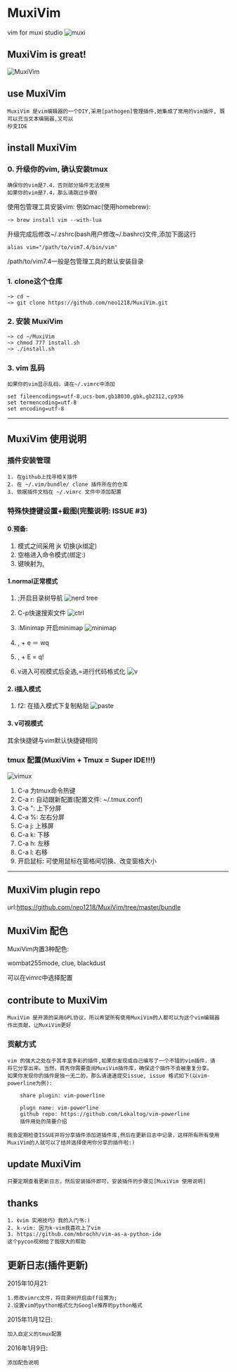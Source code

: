 # MuxiVim
vim for muxi studio
![muxi](https://avatars2.githubusercontent.com/u/10476331?v=3&s=200)

## MuxiVim is great!
![MuxiVim](http://7xj431.com1.z0.glb.clouddn.com/muxivim2)

## use MuxiVim

    MuxiVim 是vim编辑器的一个DIY,采用[pathogen]管理插件,她集成了常用的vim插件, 既可以充当文本编辑器,又可以
    秒变IDE

## install MuxiVim
### 0. 升级你的vim, 确认安装tmux

    确保你的vim是7.4，否则部分插件无法使用
    如果你的vim是7.4，那么请跳过步骤0

使用包管理工具安装vim: 例如mac(使用homebrew):

    ~> brew install vim --with-lua

升级完成后修改~/.zshrc(bash用户修改~/.bashrc)文件,添加下面这行

    alias vim="/path/to/vim7.4/bin/vim"

/path/to/vim7.4一般是包管理工具的默认安装目录

### 1. clone这个仓库

    ~> cd ~
    ~> git clone https://github.com/neo1218/MuxiVim.git

### 2. 安装 MuxiVim

    ~> cd ~/MuxiVim
    ~> chmod 777 install.sh
    ~> ./install.sh

### 3. vim 乱码

    如果你的vim显示乱码，请在~/.vimrc中添加

    set fileencodings=utf-8,ucs-bom,gb18030,gbk,gb2312,cp936
    set termencoding=utf-8
    set encoding=utf-8

<hr/>

## MuxiVim 使用说明
### 插件安装管理

    1. 在github上找寻相关插件
    2. 在 ~/.vim/bundle/ clone 插件所在的仓库
    3. 依据插件文档在 ~/.vimrc 文件中添加配置

### 特殊快捷键设置+截图(完整说明: ISSUE #3)
#### 0.预备:

1. 模式之间采用 jk 切换(jk绑定<esc>)
2. <space>空格进入命令模式(<space>绑定:)
3. <leader>键映射为,

#### 1.normal正常模式

1. ;开启目录树导航
![nerd tree](http://7xj431.com1.z0.glb.clouddn.com/nerdtree)

2. C-p快速搜索文件
![ctrl](http://7xj431.com1.z0.glb.clouddn.com/ctrlp)

3. :Minimap 开启minimap
![minimap](http://7xj431.com1.z0.glb.clouddn.com/minimap)

4. , + e ＝ wq
5. , + E = q!
6. v进入可视模式后全选,=进行代码格式化
![v](http://7xj431.com1.z0.glb.clouddn.com/v)

#### 2. i插入模式

1. f2: 在插入模式下复制粘贴
![paste](http://7xj431.com1.z0.glb.clouddn.com/paste)

#### 3. v可视模式
其余快捷键与vim默认快捷键相同

### tmux 配置(MuxiVim + Tmux = Super IDE!!!)
![vimux](http://7xj431.com1.z0.glb.clouddn.com/ppp) <br/>

1. C-a 为tmux命令热键
2. C-a r: 自动跟新配置(配置文件: ~/.tmux.conf)
3. C-a ": 上下分屏
4. C-a %: 左右分屏
5. C-a j: 上移屏
6. C-a k: 下移
7. C-a h: 左移
8. C-a l: 右移
9. 开启鼠标: 可使用鼠标在窗格间切换、改变窗格大小

<hr/>

## MuxiVim plugin repo
url:https://github.com/neo1218/MuxiVim/tree/master/bundle <br/>

## MuxiVim 配色
MuxiVim内置3种配色:<br/>

wombat255mode, clue, blackdust<br/>

可以在vimrc中选择配置

## contribute to MuxiVim

    MuxiVim 是开源的采用GPL协议，所以希望所有使用MuxiVim的人都可以为这个vim编辑器
    作出贡献，让MuxiVim更好

### 贡献方式

    vim 的强大之处在于其丰富多彩的插件,如果你发现或自己编写了一个不错的vim插件，请
    将它分享出来。当然，首先你需要查阅MuxiVim插件库，确保这个插件不会被重复分享。
    如果你发现你的插件是独一无二的，那么请速速提交issue, issue 格式如下(以vim-powerline为例):

        share plugin: vim-powerline

        plugn name: vim-powerline
        github repo: https://github.com/Lokaltog/vim-powerline
        插件用处的简要介绍

    我会定期检查ISSUE并将分享插件添加进插件库,然后在更新日志中记录，这样所有所有使用
    MuxiVim的人就可以了结并选择使用你分享的插件啦:)


## update MuxiVim

    只要定期查看更新日志，然后安装插件即可，安装插件的步骤见[MuxiVim 使用说明]

## thanks

    1. 《vim 实用技巧》我的入门书:)
    2. k-vim: 因为k-vim我喜欢上了vim
    3. https://github.com/mbrochh/vim-as-a-python-ide
    这个pycon视频给了我很大的帮助


## 更新日志(插件更新)
2015年10月21:

    1.修改vimrc文件，将目录树开启由ff设置为;
    2.设置vim的python格式化为Google推荐的python格式

2015年11月12日:

	加入自定义的tmux配置

2016年1月9日:

    添加配色说明

